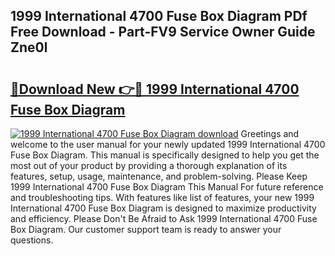 ## 1999 International 4700 Fuse Box Diagram PDf Free Download - Part-FV9 Service Owner Guide Zne0l

# <h2><a href="http://dftlr9.blite.top/?on=1999+International+4700+Fuse+Box+Diagram">🔗Download New 👉🔴 1999 International 4700 Fuse Box Diagram</a></h2>

[![1999 International 4700 Fuse Box Diagram download](https://i.imgur.com/lujVjoI.png)](http://dftlr9.blite.top/?on=1999+International+4700+Fuse+Box+Diagram)
Greetings and welcome to the user manual for your newly updated 1999 International 4700 Fuse Box Diagram. This manual is specifically designed to help you get the most out of your product by providing a thorough explanation of its features, setup, usage, maintenance, and problem-solving. Please Keep 1999 International 4700 Fuse Box Diagram This Manual For future reference and troubleshooting tips. With features like list of features, your new 1999 International 4700 Fuse Box Diagram is designed to maximize productivity and efficiency. Please Don't Be Afraid to Ask 1999 International 4700 Fuse Box Diagram. Our customer support team is ready to answer your questions.
